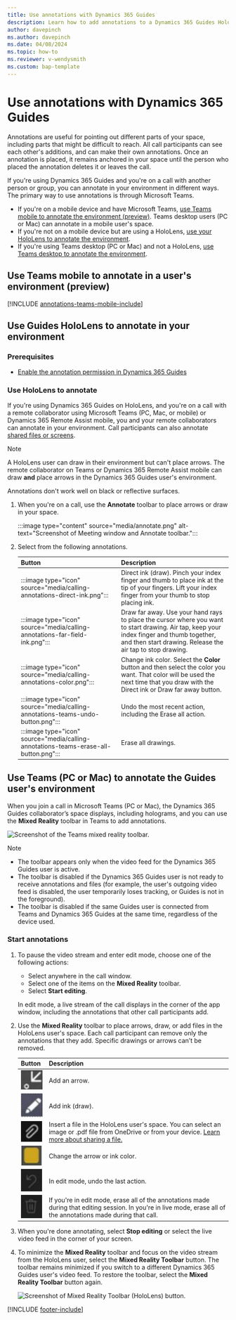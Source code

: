 ```yaml
---
title: Use annotations with Dynamics 365 Guides
description: Learn how to add annotations to a Dynamics 365 Guides HoloLens user's screen.
author: davepinch
ms.author: davepinch
ms.date: 04/08/2024
ms.topic: how-to
ms.reviewer: v-wendysmith
ms.custom: bap-template
---
```


# Use annotations with Dynamics 365 Guides

Annotations are useful for pointing out different parts of your space, including parts that might be difficult to reach. All call participants can see each other's additions, and can make their own annotations. Once an annotation is placed, it remains anchored in your space until the person who placed the annotation deletes it or leaves the call.

If you're using Dynamics 365 Guides and you're on a call with another person or group, you can annotate in your environment in different ways. The primary way to use annotations is through Microsoft Teams.

- If you're on a mobile device and have Microsoft Teams, [use Teams mobile to annotate the environment (preview)](#use-teams-mobile-to-annotate-in-a-users-environment-preview). Teams desktop users (PC or Mac) can annotate in a mobile user's space.
- If you're not on a mobile device but are using a HoloLens, [use your HoloLens to annotate the environment](#use-guides-hololens-to-annotate-in-your-environment).
- If you're using Teams desktop (PC or Mac) and not a HoloLens, [use Teams desktop to annotate the environment](#use-teams-pc-or-mac-to-annotate-the-guides-users-environment).

## Use Teams mobile to annotate in a user's environment (preview)

[!INCLUDE [annotations-teams-mobile-include](../includes/annotations-teams-mobile.md)]

<!--- This topic in RA and Field Service. Field Service topic is annotations-teams-mobile.md --->

## Use Guides HoloLens to annotate in your environment

### Prerequisites

- [Enable the annotation permission in Dynamics 365 Guides](hololens-permissions.md)

### Use HoloLens to annotate

If you're using Dynamics 365 Guides on HoloLens, and you're on a call with a remote collaborator using Microsoft Teams (PC, Mac, or mobile) or Dynamics 365 Remote Assist mobile, you and your remote collaborators can annotate in your environment. Call participants can also annotate [shared files or screens](calling-screen-sharing.md).

> [!NOTE]
> A HoloLens user can draw in their environment but can't place arrows. The remote collaborator on Teams or Dynamics 365 Remote Assist mobile can draw **and** place arrows in the Dynamics 365 Guides user's environment.
>
> Annotations don't work well on black or reflective surfaces.

1. When you're on a call, use the **Annotate** toolbar to place arrows or draw in your space.

   :::image type="content" source="media/annotate.png" alt-text="Screenshot of Meeting window and Annotate toolbar.":::

1. Select from the following annotations.

   |Button|Description|
   |---------|----------------------------------------------------|
   |:::image type="icon" source="media/calling-annotations-direct-ink.png":::| Direct ink (draw). Pinch your index finger and thumb to place ink at the tip of your fingers. Lift your index finger from your thumb to stop placing ink.|
   |:::image type="icon" source="media/calling-annotations-far-field-ink.png":::|Draw far away. Use your hand rays to place the cursor where you want to start drawing. Air tap, keep your index finger and thumb together, and then start drawing. Release the air tap to stop drawing.|
   |:::image type="icon" source="media/calling-annotations-color.png":::|Change ink color. Select the **Color** button and then select the color you want. That color will be used the next time that you draw with the Direct ink or Draw far away button.|
   |:::image type="icon" source="media/calling-annotations-teams-undo-button.png":::|Undo the most recent action, including the Erase all action.|
   |:::image type="icon" source="media/calling-annotations-teams-erase-all-button.png":::|Erase all drawings.|

## Use Teams (PC or Mac) to annotate the Guides user's environment

When you join a call in Microsoft Teams (PC or Mac), the Dynamics 365 Guides collaborator’s space displays, including holograms, and you can use the **Mixed Reality** toolbar in Teams to add annotations.

![Screenshot of the Teams mixed reality toolbar.](media/calling-annotations-teams-desktop-mr-toolbar.JPG)

> [!NOTE]
>
> - The toolbar appears only when the video feed for the Dynamics 365 Guides user is active.
> - The toolbar is disabled if the Dynamics 365 Guides user is not ready to receive annotations and files (for example, the user's outgoing video feed is disabled, the user temporarily loses tracking, or Guides is not in the foreground).
> - The toolbar is disabled if the same Guides user is connected from Teams and Dynamics 365 Guides at the same time, regardless of the device used.

### Start annotations

1. To pause the video stream and enter edit mode, choose one of the following actions:

   - Select anywhere in the call window.
   - Select one of the items on the **Mixed Reality** toolbar.
   - Select **Start editing**.

   In edit mode, a live stream of the call displays in the corner of the app window, including the annotations that other call participants add.

1. Use the **Mixed Reality** toolbar to place arrows, draw, or add files in the HoloLens user's space. Each call participant can remove only the annotations that they add. Specific drawings or arrows can’t be removed.

   |Button|Description|
   |---------|----------------------------------------------------|
   |![Graphic showing the Arrow button.](media/calling-annotations-teams-desktop-arrow-button.JPG)|Add an arrow.|
   |![Graphic showing the Ink button.](media/calling-annotations-teams-desktop-ink-button.JPG)|Add ink (draw).|
   |![Graphic showing the Insert file button.](media/calling-annotations-teams-desktop-insert-file-button.JPG)|Insert a file in the HoloLens user's space. You can select an image or .pdf file from OneDrive or from your device. [Learn more about sharing a file.](calling-chat-file-sharing.md)|
   |![Graphic showing the Color button.](media/calling-annotations-teams-desktop-color-button.JPG)|Change the arrow or ink color.|
   |![Graphic showing the Undo button.](media/calling-annotations-teams-desktop-undo-button.JPG)|In edit mode, undo the last action.|
   |![Graphic showing the Erase button, which looks like a trashcan.](media/calling-annotations-teams-desktop-erase-all-button.JPG)|If you're in edit mode, erase all of the annotations made during that editing session. In you're in live mode, erase all of the annotations made during that call.

1. When you're done annotating, select **Stop editing** or select the live video feed in the corner of your screen.

1. To minimize the **Mixed Reality** toolbar and focus on the video stream from the HoloLens user, select the **Mixed Reality Toolbar** button. The toolbar remains minimized if you switch to a different Dynamics 365 Guides user's video feed. To restore the toolbar, select the **Mixed Reality Toolbar** button again.

   ![Screenshot of Mixed Reality Toolbar (HoloLens) button.](media/calling-annotations-teams-desktop-minimize-toolbar.JPG)

[!INCLUDE [footer-include](../includes/footer-banner.md)]

